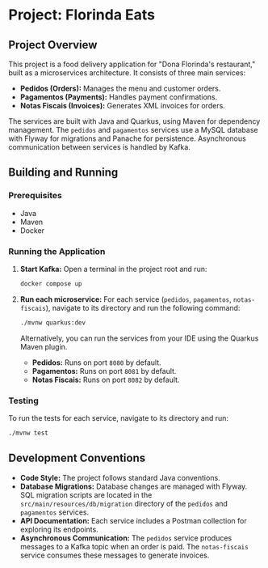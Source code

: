 # Project: Florinda Eats

## Project Overview

This project is a food delivery application for "Dona Florinda's restaurant," built as a microservices architecture. It consists of three main services:

*   **Pedidos (Orders):** Manages the menu and customer orders.
*   **Pagamentos (Payments):** Handles payment confirmations.
*   **Notas Fiscais (Invoices):** Generates XML invoices for orders.

The services are built with Java and Quarkus, using Maven for dependency management. The `pedidos` and `pagamentos` services use a MySQL database with Flyway for migrations and Panache for persistence. Asynchronous communication between services is handled by Kafka.

## Building and Running

### Prerequisites

*   Java
*   Maven
*   Docker

### Running the Application

1.  **Start Kafka:**
    Open a terminal in the project root and run:
    ```sh
    docker compose up
    ```

2.  **Run each microservice:**
    For each service (`pedidos`, `pagamentos`, `notas-fiscais`), navigate to its directory and run the following command:
    ```sh
    ./mvnw quarkus:dev
    ```

    Alternatively, you can run the services from your IDE using the Quarkus Maven plugin.

    *   **Pedidos:** Runs on port `8080` by default.
    *   **Pagamentos:** Runs on port `8081` by default.
    *   **Notas Fiscais:** Runs on port `8082` by default.

### Testing

To run the tests for each service, navigate to its directory and run:

```sh
./mvnw test
```

## Development Conventions

*   **Code Style:** The project follows standard Java conventions.
*   **Database Migrations:** Database changes are managed with Flyway. SQL migration scripts are located in the `src/main/resources/db/migration` directory of the `pedidos` and `pagamentos` services.
*   **API Documentation:** Each service includes a Postman collection for exploring its endpoints.
*   **Asynchronous Communication:** The `pedidos` service produces messages to a Kafka topic when an order is paid. The `notas-fiscais` service consumes these messages to generate invoices.
